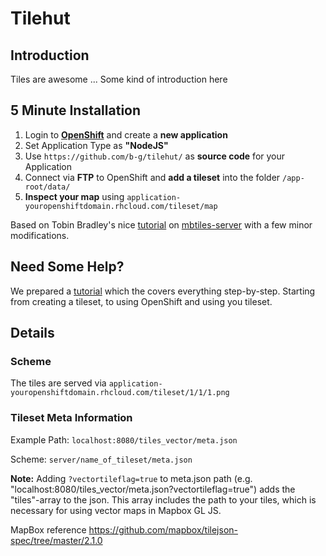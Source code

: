 Tilehut
=======

## Introduction
Tiles are awesome ... Some kind of introduction here


## 5 Minute Installation
1. Login to **[OpenShift](https://www.openshift.com/)** and create a **new application**
2. Set Application Type as **"NodeJS"** 
3. Use `https://github.com/b-g/tilehut/` as **source code** for your Application
4. Connect via **FTP** to OpenShift and **add a tileset** into the folder `/app-root/data/`
5. **Inspect your map** using `application-youropenshiftdomain.rhcloud.com/tileset/map`

Based on Tobin Bradley's nice [tutorial](https://www.youtube.com/watch?v=CwAQSKsSQhI) on [mbtiles-server](https://github.com/tobinbradley/mbtiles-server) with a few minor modifications.

## Need Some Help?
We prepared a [tutorial](https://github.com/b-g/tilehut/tree/master/tutorial) which the covers everything step-by-step. Starting from creating a tileset, to using OpenShift and using you tileset. 

## Details

### Scheme
The tiles are served via `application-youropenshiftdomain.rhcloud.com/tileset/1/1/1.png`

### Tileset Meta Information
Example Path: `localhost:8080/tiles_vector/meta.json`

Scheme: `server/name_of_tileset/meta.json`
     
**Note:**
Adding `?vectortileflag=true` to meta.json path (e.g. "localhost:8080/tiles_vector/meta.json?vectortileflag=true") adds the "tiles"-array to the json. This array includes the path to your tiles, which is necessary for using vector maps in Mapbox GL JS.

MapBox reference <https://github.com/mapbox/tilejson-spec/tree/master/2.1.0>